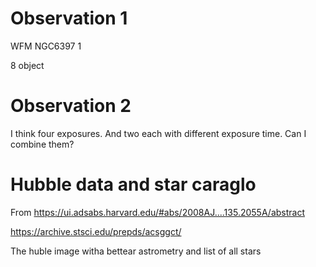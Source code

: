 


# Observation 1

WFM NGC6397 1

8 object


# Observation 2

I think four exposures. And two each with different exposure time. Can I combine them?

# Hubble data and star caraglo

From https://ui.adsabs.harvard.edu/#abs/2008AJ....135.2055A/abstract

https://archive.stsci.edu/prepds/acsggct/

The huble image witha  bettear astrometry and list of all stars

